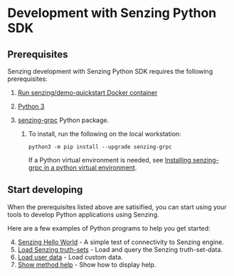 # Development with Senzing Python SDK

## Prerequisites

Senzing development with Senzing Python SDK requires the following prerequisites:

1. [Run senzing/demo-quickstart Docker container]
1. [Python 3]
1. [senzing-grpc] Python package.

    1. To install, run the following on the local workstation:

        ```console
        python3 -m pip install --upgrade senzing-grpc

        ```

       If a Python virtual environment is needed,
       see [Installing senzing-grpc in a python virtual environment].

## Start developing

When the prerequisites listed above are satisified,
you can start using your tools to develop Python applications using Senzing.

Here are a few examples of Python programs to help you get started:

4. [Senzing Hello World] - A simple test of connectivity to Senzing engine.
1. [Load Senzing truth-sets] - Load and query the Senzing truth-set-data.
1. [Load user data] - Load custom data.
1. [Show method help] - Show how to display help.

[Installing senzing-grpc in a python virtual environment]: virtual-environment.md
[Load Senzing truth-sets]: load-senzing-truthsets.md
[Load user data]: load-user-data.md
[Python 3]: https://github.com/senzing-garage/knowledge-base/blob/main/WHATIS/python3.md
[Run senzing/demo-quickstart Docker container]: README.md#run-docker-container
[Senzing Hello World]: senzing-hello-world.md
[senzing-grpc]: https://github.com/senzing-garage/sz-sdk-python-grpc
[Show method help]: show-method-help.md
